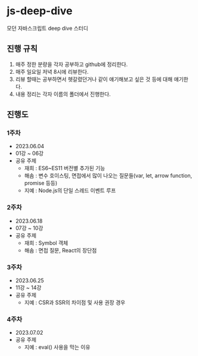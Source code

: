 # js-deep-dive
모던 자바스크립트 deep dive 스터디

## 진행 규칙

1. 매주 정한 분량을 각자 공부하고 github에 정리한다.
2. 매주 일요일 저녁 8시에 리뷰한다.
3. 리뷰 할때는 공부하면서 헷갈렸던거나 같이 얘기해보고 싶은 것 등에 대해 얘기한다.
4. 내용 정리는 각자 이름의 폴더에서 진행한다.

## 진행도

### 1주차
- 2023.06.04
- 01강 ~ 06강
- 공유 주제
  - 재희 : ES6~ES11 버전별 추가된 기능
  - 해솜 : 변수 호이스팅, 면접에서 많이 나오는 질문들(var, let, arrow function, promise 등등)
  - 지예 : Node.js의 단일 스레드 이벤트 루프

### 2주차
- 2023.06.18
- 07강 ~ 10강
- 공유 주제
  - 재희 : Symbol 객체
  - 해솜 : 면접 질문, React의 장단점

### 3주차
- 2023.06.25
- 11강 ~ 14강
- 공유 주제
  - 지예 : CSR과 SSR의 차이점 및 사용 권장 경우

### 4주차
- 2023.07.02
- 공유 주제
  - 지예 : eval() 사용을 막는 이유
